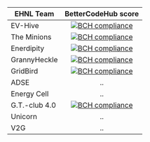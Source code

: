 | EHNL Team       | BetterCodeHub score | 
| ------------- |:-------------:| 
| EV-Hive      | [![BCH compliance](https://bettercodehub.com/edge/badge/energyhacknl2018/ev-hive?branch=master)](https://bettercodehub.com/) |
| The Minions      |  [![BCH compliance](https://bettercodehub.com/edge/badge/energyhacknl2018/the-minions?branch=master&token=a1e498d944f258ef8bda2d1ea8f28d2ab7828851)](https://bettercodehub.com/)    | 
| Enerdipity | [![BCH compliance](https://bettercodehub.com/edge/badge/energyhacknl2018/enerdipity?branch=master&token=cec77a31bc3a9fd1c6c969eecfdedf539ba5803f)](https://bettercodehub.com/)     | 
| GrannyHeckle | [![BCH compliance](https://bettercodehub.com/edge/badge/energyhacknl2018/grannyheckle?branch=master&token=910d4dde78889fe8a37607f7495a62ee3b6ffc0e)](https://bettercodehub.com/) | 
| GridBird | [![BCH compliance](https://bettercodehub.com/edge/badge/energyhacknl2018/gridbird?branch=master)](https://bettercodehub.com/) | 
| ADSE | ..     | 
| Energy Cell | ..     | 
| G.T.-club 4.0 | [![BCH compliance](https://bettercodehub.com/edge/badge/energyhacknl2018/energyhackNL?branch=master)](https://bettercodehub.com/)     | 
| Unicorn | ..     | 
| V2G | ..     | 





